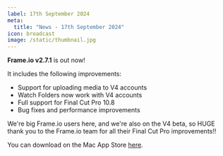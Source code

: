 ```yaml
---
label: 17th September 2024
meta:
  title: "News - 17th September 2024"
icon: broadcast
image: /static/thumbnail.jpg
---
```


**Frame.io v2.7.1** is out now!

It includes the following improvements:

- Support for uploading media to V4 accounts
- Watch Folders now work with V4 accounts
- Full support for Final Cut Pro 10.8
- Bug fixes and performance improvements

We're big Frame.io users here, and we're also on the V4 beta, so HUGE thank you to the Frame.io team for all their Final Cut Pro improvements!!

You can download on the Mac App Store [here](https://apps.apple.com/au/app/frame-io-video-collaboration/id992958444?mt=12).